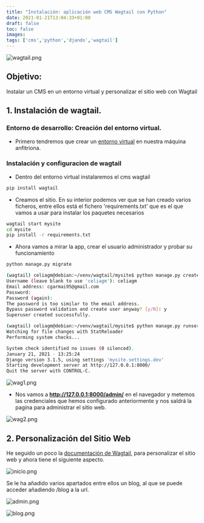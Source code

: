 ```yaml
---
title: "Instalación: aplicación web CMS Wagtail con Python"
date: 2021-01-21T13:04:33+01:00
draft: false
toc: false
images:
tags: ['cms','python','djando','wagtail']
---
```


![wagtail.png](/images/escenario/django/wagtail.png)

## Objetivo:

Instalar un CMS en un entorno virtual y personalizar el sitio web con Wagtail

## 1. Instalación de wagtail.


### Entorno de desarrollo: Creación del entorno virtual.

* Primero tendremos que crear un [entorno virtual](https://github.com/CeliaGMqrz/trabajando_python3_venv) en nuestra máquina anfitriona.


### Instalación y configuracion de wagtail

* Dentro del entorno virtual instalaremos el cms wagtail

```sh
pip install wagtail
```

* Creamos el sitio. En su interior podemos ver que se han creado varios ficheros, entre ellos está el fichero 'requirements.txt' que es el que vamos a usar para instalar los paquetes necesarios

```sh
wagtail start mysite
cd mysite
pip install -r requirements.txt
```

* Ahora vamos a mirar la app, crear el usuario administrador y probar su funcionamiento

```sh
python manage.py migrate
```

```sh
(wagtail) celiagm@debian:~/venv/wagtail/mysite$ python manage.py createsuperuser
Username (leave blank to use 'celiagm'): celiagm
Email address: cgarmai95@gmail.com
Password: 
Password (again): 
The password is too similar to the email address.
Bypass password validation and create user anyway? [y/N]: y
Superuser created successfully.
```

```sh
(wagtail) celiagm@debian:~/venv/wagtail/mysite$ python manage.py runserver
Watching for file changes with StatReloader
Performing system checks...

System check identified no issues (0 silenced).
January 21, 2021 - 13:25:24
Django version 3.1.5, using settings 'mysite.settings.dev'
Starting development server at http://127.0.0.1:8000/
Quit the server with CONTROL-C.

```

![wag1.png](/images/escenario/django/wag1.png)

* Nos vamos a **http://127.0.0.1:8000/admin/** en el navegador y metemos las credenciales que hemos configurado anteriormente y nos saldrá la pagina para administrar el sitio web.

![wag2.png](/images/escenario/django/wag2.png)


## 2. Personalización del Sitio Web


He seguido un poco la [documentación de Wagtail](https://docs.wagtail.io/en/stable/getting_started/tutorial.html), para personalizar el sitio web y ahora tiene el siguiente aspecto.

![inicio.png](/images/escenario/django/inicio.png)


Se le ha añadido varios apartados entre ellos un blog, al que se puede acceder añadiendo /blog a la url.

![admin.png](/images/escenario/django/admin.png)

![blog.png](/images/escenario/django/blog.png)